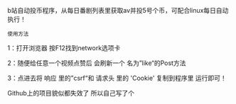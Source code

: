 b站自动投币程序，从每日番剧列表里获取av并投5号个币，可配合linux每日自动执行！

`使用方法`

1：打开浏览器 按F12找到network选项卡

2：随便给任意一个视频点赞后 会刷新一个 名为”like“的Post方法

3：点进去将 响应 里的”csrf“和 请求头 里的 'Cookie' 复制到程序里 运行即可！

Github上的项目貌似都失效了 所以自己写了个
